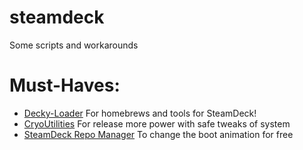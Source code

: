 # steamdeck
Some scripts and workarounds

# Must-Haves:

* [Decky-Loader](https://github.com/SteamDeckHomebrew/decky-loader)
For homebrews and tools for SteamDeck!
* [CryoUtilities](https://github.com/CryoByte33/steam-deck-utilities)
For release more power with safe tweaks of system
* [SteamDeck Repo Manager](https://github.com/CapitaineJSparrow/steam-repo-manager)
To change the boot animation for free
